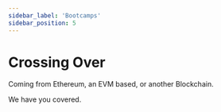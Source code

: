 ```yaml
---
sidebar_label: 'Bootcamps'
sidebar_position: 5
---
```


# Crossing Over

Coming from Ethereum, an EVM based, or another Blockchain.

We have you covered.